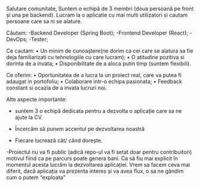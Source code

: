 Salutare comunitate,
Suntem o echipă de 3 membri (doua persoană pe front și una pe backend). Lucram la o aplicatie cu mai multi utilizatori si cautam persoane care sa ni se alature.

Căutam:
-Backend Developer (Spring Boot);
-Frontend Developer (React);
-DevOps;
-Tester;

Ce cautam:
• Un minim de cunoaștere(ne dorim ca cei care se alatura sa fie deja familiarizati cu tehnologiile cu care lucram);
• O atitudine pozitiva si dorinta de a invata;
• Disponibilitate de a aloca putin timp (suntem flexibili).

Ce oferim:
• Oportunitatea de a lucra la un proiect real, care va putea fi adaugat in portofoliu;
• Colaborare intr-o echipa pasionata;
• Feedback constant si ocazia de a invata lucruri noi.

Alte aspecte importante:

- suntem 3 o echipă dedicata pentru a dezvolta o aplicație care sa ne ajute la CV.

- Încercăm să punem accentul pe dezvoltarea noastră

- Fiecare lucrează cât/ când dorește.

-Proiectul nu va fi public (adică repo-ul va fi setat doar pentru contribuitori) motivul fiind ca pe parcurs poate genera bani. Ca să fiu mai explicit în momentul acesta lucrăm la dezvoltarea aplicației. Vrem sa facem ceva mai diferit, dacă aplicația va prezenta interes și va avea flux, o sa ne gândim cum o putem “exploata”
